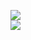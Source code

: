 [![](https://img.shields.io/badge/Made%20With-Github%20Spray-lightgrey.svg?style=for-the-badge&logo=github)](https://github.com/Annihil/github-spray#16529)  
[![](https://i.imgur.com/2DrTn0Z.gif)](https://github.com/Annihil/github-spray)